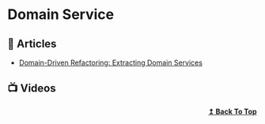 
# Domain Service

## 📕 Articles
- [Domain-Driven Refactoring: Extracting Domain Services](https://jimmybogard.com/domain-driven-refactoring-extracting-domain-services/)

## 📺 Videos


<div align="right">
  <b><a href="#contents">↥ Back To Top</a></b>
</div>
